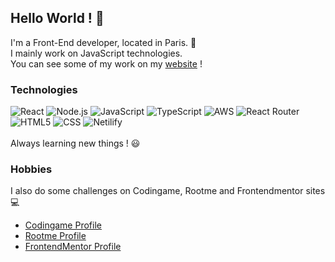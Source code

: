 ## Hello World ! 👋

I'm a Front-End developer, located in Paris. :telescope: <br>
I mainly work on JavaScript technologies. <br>
You can see some of my work on my [website](https://www.joska-gyuricza.fr/) !

### Technologies

![React](https://img.shields.io/badge/React-20232A?style=for-the-badge&logo=react&logoColor=61DAFB) ![Node.js](https://img.shields.io/badge/Node.js-43853D?style=for-the-badge&logo=node.js&logoColor=white) ![JavaScript](https://img.shields.io/badge/JavaScript-F7DF1E?style=for-the-badge&logo=javascript&logoColor=black) ![TypeScript](https://img.shields.io/badge/typescript-%23007ACC.svg?style=for-the-badge&logo=typescript&logoColor=white) ![AWS](https://img.shields.io/badge/Amazon_AWS-232F3E?style=for-the-badge&logo=amazon-aws&logoColor=white) ![React Router](https://img.shields.io/badge/React_Router-CA4245?style=for-the-badge&logo=react-router&logoColor=white) ![HTML5](https://img.shields.io/badge/HTML5-E34F26?style=for-the-badge&logo=html5&logoColor=white) ![CSS](https://img.shields.io/badge/CSS3-1572B6?style=for-the-badge&logo=css3&logoColor=white) ![Netilify](https://img.shields.io/badge/Netlify-00C7B7?style=for-the-badge&logo=netlify&logoColor=white)    <br>  <br>
Always learning new things ! :smiley:

### Hobbies

I also do some challenges on Codingame, Rootme and Frontendmentor sites :computer:
* [Codingame Profile](https://www.codingame.com/profile/15f314a389d59e24ee7da883b213a3f71173393)
* [Rootme Profile](https://www.root-me.org/Clavar)
* [FrontendMentor Profile](https://www.frontendmentor.io/profile/LowkeyCoyote)







<!--
**LowkeyCoyote/LowkeyCoyote** is a ✨ _special_ ✨ repository because its `README.md` (this file) appears on your GitHub profile.

Here are some ideas to get you started:

-  I’m currently working on ...
- 🌱 I’m currently learning ...
- 👯 I’m looking to collaborate on ...
- 🤔 I’m looking for help with ...
- 💬 Ask me about ...
- 📫 How to reach me: ...
- 😄 Pronouns: ...
- ⚡ Fun fact: ...
-->
